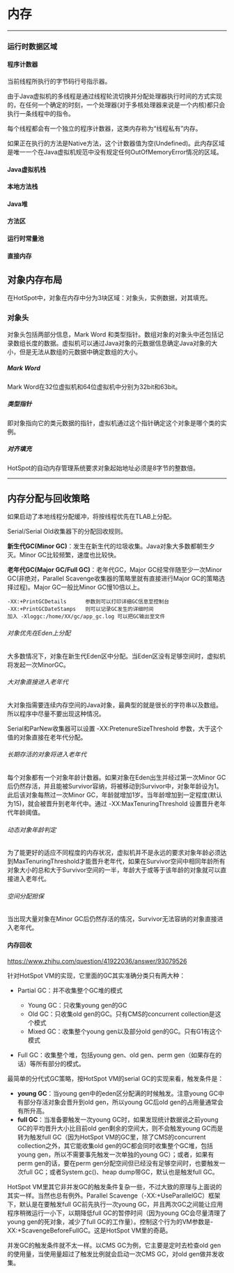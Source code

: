 # 内存
***
### 运行时数据区域
#### 程序计数器
当前线程所执行的字节码行号指示器。

由于Java虚拟机的多线程是通过线程轮流切换并分配处理器执行时间的方式实现的，在任何一个确定的时刻，一个处理器(对于多核处理器来说是一个内核)都只会执行一条线程中的指令。  

每个线程都会有一个独立的程序计数器，这类内存称为“线程私有”内存。  

如果正在执行的方法是Native方法，这个计数器值为空(Undefined)。此内存区域是唯一一个在Java虚拟机规范中没有规定任何OutOfMemoryError情况的区域。
#### Java虚拟机栈  
#### 本地方法栈
#### Java堆
#### 方法区
#### 运行时常量池  
#### 直接内存  

## 对象内存布局
在HotSpot中，对象在内存中分为3块区域：对象头，实例数据，对其填充。  
### 对象头
对象头包括两部分信息，Mark Word 和类型指针。数组对象的对象头中还包括记录数组长度的数据。虚拟机可以通过Java对象的元数据信息确定Java对象的大小，但是无法从数组的元数据中确定数组的大小。
##### Mark Word
Mark Word在32位虚拟机和64位虚拟机中分别为32bit和63bit。  

##### 类型指针
即对象指向它的类元数据的指针，虚拟机通过这个指针确定这个对象是哪个类的实例。  

##### 对齐填充
HotSpot的自动内存管理系统要求对象起始地址必须是8字节的整数倍。

***
## 内存分配与回收策略

如果启动了本地线程分配缓冲，将按线程优先在TLAB上分配。

Serial/Serial Old收集器下的分配回收规则。

**新生代GC(Minor GC)**：发生在新生代的垃圾收集。Java对象大多数都朝生夕灭。Minor GC比较频繁，速度也比较快。

**老年代GC(Major GC/Full GC)**：老年代GC，Major GC经常伴随至少一次Minor GC(非绝对，Parallel Scavenge收集器的策略里就有直接进行Major GC的策略选择过程)。Major GC一般比Minor GC慢10倍以上。

```
-XX:+PrintGCDetails      参数则可以打印详细GC信息至控制台
-XX:+PrintGCDateStamps   则可以记录GC发生的详细时间
加入 -Xloggc:/home/XX/gc/app_gc.log 可以把GC输出至文件
```


###### 对象优先在Eden上分配
大多数情况下，对象在新生代Eden区中分配。当Eden区没有足够空间时，虚拟机将发起一次MinorGC。

###### 大对象直接进入老年代
大对象指需要连续内存空间的Java对象，最典型的就是很长的字符串以及数组。所以程序中尽量不要出现这种情况。

Serial和ParNew收集器可以设置 -XX:PretenureSizeThreshold 参数，大于这个值的对象直接在老年代分配。

###### 长期存活的对象将进入老年代
每个对象都有一个对象年龄计数器。如果对象在Eden出生并经过第一次Minor GC后仍然存活，并且能被Survivor容纳，将被移动到Survivor中，对象年龄设为1。此后该对象每熬过一次Minor GC，年龄就增加1岁。当年龄增加到一定程度(默认为15)，就会被晋升到老年代中。通过 -XX:MaxTenuringThreshold 设置晋升老年代年龄阈值。

###### 动态对象年龄判定
为了能更好的适应不同程度的内存状况，虚拟机并不是永远的要求对象年龄必须达到MaxTenuringThreshold才能晋升老年代，如果在Survivor空间中相同年龄所有对象大小的总和大于Survivor空间的一半，年龄大于或等于该年龄的对象就可以直接进入老年代。

###### 空间分配担保
当出现大量对象在Minor GC后仍然存活的情况，Survivor无法容纳的对象直接进入老年代。

#### 内存回收
https://www.zhihu.com/question/41922036/answer/93079526

针对HotSpot VM的实现，它里面的GC其实准确分类只有两大种：
- Partial GC：并不收集整个GC堆的模式
  - Young GC：只收集young gen的GC
  - Old GC：只收集old gen的GC。只有CMS的concurrent collection是这个模式
  - Mixed GC：收集整个young gen以及部分old gen的GC。只有G1有这个模式
 
- Full GC：收集整个堆，包括young gen、old gen、perm gen（如果存在的话）等所有部分的模式。

最简单的分代式GC策略，按HotSpot VM的serial GC的实现来看，触发条件是：
- **young GC**：当young gen中的eden区分配满的时候触发。注意young GC中有部分存活对象会晋升到old gen，所以young GC后old gen的占用量通常会有所升高。
- **full GC**：当准备要触发一次young GC时，如果发现统计数据说之前young GC的平均晋升大小比目前old gen剩余的空间大，则不会触发young GC而是转为触发full GC（因为HotSpot VM的GC里，除了CMS的concurrent collection之外，其它能收集old gen的GC都会同时收集整个GC堆，包括young gen，所以不需要事先触发一次单独的young GC）；或者，如果有perm gen的话，要在perm gen分配空间但已经没有足够空间时，也要触发一次full GC；或者System.gc()、heap dump带GC，默认也是触发full GC。

HotSpot VM里其它非并发GC的触发条件复杂一些，不过大致的原理与上面说的其实一样。当然也总有例外。Parallel Scavenge（-XX:+UseParallelGC）框架下，默认是在要触发full GC前先执行一次young GC，并且两次GC之间能让应用程序稍微运行一小下，以期降低full GC的暂停时间（因为young GC会尽量清理了young gen的死对象，减少了full GC的工作量）。控制这个行为的VM参数是-XX:+ScavengeBeforeFullGC。这是HotSpot VM里的奇葩。
 
并发GC的触发条件就不太一样。以CMS GC为例，它主要是定时去检查old gen的使用量，当使用量超过了触发比例就会启动一次CMS GC，对old gen做并发收集。
